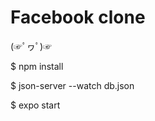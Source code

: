 # Facebook clone
<p>(☞ﾟヮﾟ)☞</p>
<p>$ npm install</p>
<p>$ json-server --watch db.json</p>
<p>$ expo start</p>

